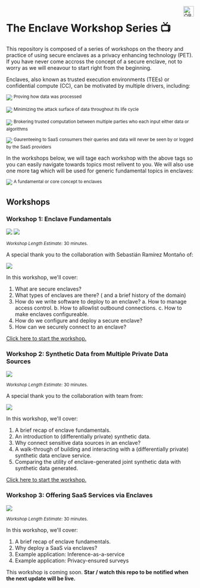 <img align="right" height="28" src="https://oblv.io/badge" alt="OBLV: Made for Enclaves">

# The Enclave Workshop Series 📺

This repository is composed of a series of workshops on the theory and practice of using secure enclaves as a privacy enhancing technology (PET). If you have never come accross the concept of a secure enclave, not to worry as we will eneavour to start right from the beginning.

Enclaves, also known as trusted execution environments (TEEs) or confidential compute (CC), can be motivated by multiple drivers, including:
  
![](https://img.shields.io/badge/-Algorithmic%20Transparency-%23FFF3B5) <sup>Proving how data was processed</sup>

![](https://img.shields.io/badge/-Enhanced%20Security%20Transparency-%23FFC17A) <sup>Minimizing the attack surface of data throughout its life cycle</sup>

![](https://img.shields.io/badge/-Multiparty%20Computation-%231191AB) <sup>Brokering trusted computation between multiple parties who each input either data or algorithms</sup>

![](https://img.shields.io/badge/-Secure%20SaaS-%23515991) <sup>Gaurenteeing to SaaS consumers their queries and data will never be seen by or logged by the SaaS providers</sup>

In the workshops below, we will tage each workshop with the above tags so you can easily navigate towards topics most relivent to you. We will also use one more tag which will be used for generic fundamental topics in enclaves:

![](https://img.shields.io/badge/-Core%20Concept-%23C270A9) <sup>A fundamental or core concept to enclaves</sup>

## Workshops

### Workshop 1: Enclave Fundamentals 

![](https://img.shields.io/badge/-Core%20Concept-%23C270A9) ![](https://img.shields.io/badge/-Multiparty%20Computation-%231191AB)

<sup>_Workshop Length Estimate:_ 30 minutes.<sup>

A special thank you to the collaboration with Sebastián Ramírez Montaño of:

[![](https://img.shields.io/badge/-FastAPI-1D9385?style=for-the-badge&logo=data%3Aimage%2Fpng%3Bbase64%2CiVBORw0KGgoAAAANSUhEUgAAACAAAAAgCAMAAABEpIrGAAABVlBMVEUAAAAAkpIGmIwFmYoFmYsFmYsFmYsFmIsGmosAnYkHmo0FmYwFmYsFmosHmIoAjo4FmYoFmYsGmYsAn4AFmYsFmIoAmY8Fl40EmYsGm4sAlYoFmYsFmYsGmIoFmYsFmYsFmYsGmIoFmYoFmYsFmYsFmYsFmYsFmYsGmYoAlZUIlo8GmYwFmYsAkpIFmYsEmYsJl44GmY4AnoYFmYsGmIsFmYsFmooGmosFmYsGmYtOt60Vn5Kz4NyN0cqy39skppr3%2FPuc19Go29f%2F%2F%2F%2BHzsc6r6T%2B%2F%2F9zxr6%2B5eFevbRTua9KtasJm43W7uw0rKFtw7t9ysJpwrkcopUSnpHo9vXX7%2ByIz8hMtqwfpJf1%2B%2Fqk2tX9%2Fv42raJnwbjy%2Bvmh2dP6%2Ff32%2B%2FshpZgXoJOEzcYrqZ3p9vUTn5FBsadrw7pVurDY7%2B1qwrpQt66Ay8TB5uKS0804rqOQZtRSAAAAOHRSTlMADlmbyur6mlgNJp31nCUJjPuKCNPHGTHjLhjQzIHzlvRXmevp%2BfiYVQwih8YH4uUbLRXBhsiXVsnIqF0AAAFRSURBVHjaVdLTop1BDAXgdWyb27bXrtvUtm3j%2FS%2Fanh%2FJzHc7CGFGRsfGJyYnJ8anpmeg1OzcPNX8wiJ8S8sr9EyursGxuM7YkJGNTaitCapjjG3v6PsJquMnqLZ3EVjbozl5imZ%2FCUeWaU6fOUvHQVDfCs05OU%2FH4S6AOZoLF%2BUSXQlgZJ7mssgVupIzGKW5KiLX6ElhjOr6DRG5SU8a41S35L%2FbdwJ3GdpAhrF790U9uM5QFjnGHop5xEjeLjx%2BIuoy9YKFeCrq2XPGsprk9Rd3Ai9F5BXVBqboGb4WefOWqoBpet6JyHuaIkpJuj6IfPxElSwBC3R9FvlCMwVgcZKOr%2FLtOlWujP9W6fguP2gqOLK2QfPzF021hsBuner3H6pGE5GdbWfrVb0F1e5oo%2Bz%2FXThqB0l6ct0afLuJJFUyXYZSpVShl83lsr3%2BoAT1D8WptzmcHWvkAAAAAElFTkSuQmCC)](https://fastapi.tiangolo.com/)

In this workshop, we'll cover:

1. What are secure enclaves?
2. What types of enclaves are there? ( and a brief history of the domain)
3. How do we write software to deploy to an enclave?
  a. How to manage access control.
  b. How to allowlist outbound connections.
  c. How to make enclaves configureable.
4. How do we configure and deploy a secure enclave?
5. How can we securely connect to an enclave?

[Click here to start the workshop.](./workshops/1_Enclave_Fundamentals/README.md)


### Workshop 2: Synthetic Data from Multiple Private Data Sources

![](https://img.shields.io/badge/-Multiparty%20Computation-%231191AB)

<sup>_Workshop Length Estimate:_ 30 minutes.<sup>

A special thank you to the collaboration with team from:

[![](https://img.shields.io/badge/-OpenDP_SmartNoise-blue?style=for-the-badge&logo=data%3Aimage%2Fpng%3Bbase64%2CiVBORw0KGgoAAAANSUhEUgAAACMAAAAjCAYAAAAe2bNZAAAHlklEQVR42p1YA7CkzQ69Wtu2bdu2bdu2bdu2bdu2bQ7yclI3r1Lfr91N1ZnP6dNRp8fn34SIfBl%2B9l7Dhg1bNWrUaM2bN29mEtF%2BxhXGecYlxknGCkZ7RkFGeKPLD%2Fp8%2FkQMCZyH%2FvnzZ3sMvnnz5s%2B49fLlS%2FoFucAYyohrdPn%2FLhF%2Fc16bcVu1P3v2jNauXev5%2FPmzm4g8DC8Exy9fvninTJni2bdvn4tv4bnKG0Y%2FRrjfIkREAYHHqIyVRiEGdmHQBw8eCClwUEAeP35MESNGJLYeQQIJASpwZc5fIaQv4JiWcZ0BEQtgQI%2FHQ5CRI0dSly5d6OvXrwRRMuxKunLlCr17944cghcwEch3RgUz8X8lkonxlAFx2cGUzJIlS6h69er0%2Fv17JSNg1wkhvWefGX16LG%2FHdQYrjtE0PliByxKwA7x69Ypu375N9pnL5aJx48bRhg0b8N6%2FEXIbtxezhCR9DakNgR%2F%2F1EHbt29Pp0%2BftspFNm7cSBcvXiSVt2%2FfElQsXrzYWpE%2BfvxIkydPprNnz6oOS%2BgRI5by%2BL9V3G53I2WugyImunfvTunSpaM7d%2B6QCr9LGTJkoKFDh9KPHz8I8vz5c2rVqhVduHCBrMyYMUNInjt3Tsk4XbbUaZ3QjHtqPv1IU7lIkSJUp04dshm0evVqpLgQw7VaAeT0euvWrSCC7HK6G%2FDqJbs4t4%2FK9%2B%2FfO3%2F48IG%2BffvmURMDGAiC2SJgr169SqqMa4qksloGWXT%2F%2Fn18h%2BfQRc2bN6dJkyZp1ukznKo11Tor1SohX7x4cRSpOnHiRJd%2BqAIFCE5UXF4CiN8lyOvXr6lx48ZifhArWbIkBrYWADnJOFsW9NvZs2dT4sSJvVwgpSqwZAaZXGwB7%2B7du71btmzxIjVv3LhBJ0%2BepE%2BfPpF12alTpyhp0qR0%2Fvx5IZY8eXJatGgRXb58mfz8%2FGjv3r1CbMWKFXTr1i1njIglQQpWrFy5MuJJrYP7XUCmvaayumXlypXia8wcA6B%2BQFDMmjZtSunTp6d79%2B7R2LFjqV%2B%2FfogJvC%2BTmDt3rpzDtWqRu3fv0oQJEyhz5sy4D%2FcjU7Umqcn2gsyaQDIenQVmd%2BLECercubMo1kCFPH36lHLlykVDhgyRmVWqVIl69OhBLVq0oOXLl8v7bGEMJO5dsGCB3MuTJw8tW7bMVmen5d6BzFm97%2FQt3HTs2DHCWoRYGTFihAy0Z88eybCyZctKisePH58qVqxIKVOmpGnTptHhw4cl7Q8dOkQ7d%2B4Ukg8fPhRyGocKKyDzUsnQvwisheKVJEkSatCgAVWrVk1mHBAQQP7%2B%2FnKeM2dOyaAsWbJQzZo1JTZ%2BQ7w%2BNmvgR1gBswBwjozA8dGjRxITO3bsoGbNmsngESJEABFBiBAhKGjQoJQpUyaaOXOmZJl%2Bp3pUr%2BqGy%2BFOFR9dgxCkWm3z5csncaHInTs3Zc2aFRCroABGihRJCPn6%2BgpgIVwXKlRIrFOqVCkhliNHDrGY1Zc3b16xXoUKFejmzZsaI%2BImXMGfXqwfmPmuXbsUcg2%2Fc%2BpLLGBNUsuECRMGKS1kQoUKJfeQMXDngQMHaP%2F%2B%2FVaHU6%2FEFIqtJbPDLgPOSLcxA0Jt2rTBzDBzGRyAizRmihYtCiDTdD37ZQGZsXaB1GUAwDlW4%2B3bt1Pp0qVlwMGDB9O2bdvkGkUPAQ3rwJXBggWjWbNmIYVBTN4fNWqUxBovOZic1Y1rmzhXQKaCXUWtoMpWrVpVSUjlRZ1AoUPcDB8%2BXKxQr149atu2raR%2B9OjRpXo%2FefKEVq1aRSVKlMD3SG8hYURTW29OAJkEqNTykAVrEMr5tWvXJKg3bdokJOAmyMKFC6Fclobp06dLv4POD4F66dIlateuHfXq1UuzRDJmzZo1qOTQjx4I7%2BkCa8kU8YEw40VEhMh2RY4cWQY7cuSIM3ak2OEZ2ge4r1atWnALLIH7qNoojij%2FmIhaQl0PPVhM8S6qNr5TImfZC2GFDGdSHrgJDdL69eu98LFWS1WI9kHdhVmht8E1CMKaBQsWpPnz5%2BsqjwCGFTVW1CVwsyQCbwYJdoDVWbo6G%2FF5ztixSpCGvXv3FhIQtKL4DCs2hGsLMk0XVUwKzxHsGqyAbVM9XEpQFK%2FrzlN7YBzjMB6ZzLINNayBJknvIUART1on0IgjhmAJbVnRoGt8qR6F12RRGTWK0zqVjFVgEskCLP%2Fo3JzbFhUdHFZD4Oo7yEZUdbSfSsTsoeDOUc6ttHO70oEBQRB7cAvZooPoaj5v3jy6fv06qeA54ungwYOWNLJQJ2KJQDaqV%2FSo4nRZR1RPPkXf4sbg1hpITTxDHKlgwGLFiuF9bcoFKrovN0RCWyP8ExlxGVfY%2Fkg%2FpDCUsLhwVPNj3XHuKM%2BcOaMdno03xJ%2F16YRf%2FUfCmiwEN1b5ObX3OPbMbm3EVMw%2BCwUSGYUbHkdVv8uo6AyLXxHnTrMBsvufFlF1H%2FricOHCadyoXEUdYYRTvcA%2FDswFKggjpAWnbUhuzEMDeIeX%2FXA842KcupM5WG%2BgsBmAHAqalxt2BPdTfmcxv1%2BPYy8uvuc1KhhvS0KzXjOOnGOcoAz%2F%2FwHhJgAbxX1etQAAAABJRU5ErkJggg%3D%3D)](https://smartnoise.org/)

In this workshop, we'll cover:

1. A brief recap of enclave fundamentals.
2. An introduction to (differentially private) synthetic data.
3. Why connect sensitive data sources in an enclave? 
4. A walk-through of building and interacting with a (differentially private) synthetic data enclave service.
5. Comparing the utility of enclave-generated joint synthetic data with synthetic data generated.

[Click here to start the workshop.](./workshops/2_Synthetic_Data_from_Multiple_Private_Data_Sources/README.md)


### Workshop 3: Offering SaaS Services via Enclaves

![](https://img.shields.io/badge/-Secure%20SaaS-%23515991)

<sup>_Workshop Length Estimate:_ 30 minutes.<sup>

In this workshop, we'll cover:

1. A brief recap of enclave fundamentals.
2. Why deploy a SaaS via enclaves?
3. Example application: Inference-as-a-service
4. Example application: Privacy-ensured surveys

This workshop is coming soon. **Star / watch this repo to be notified when the next update will be live.**


